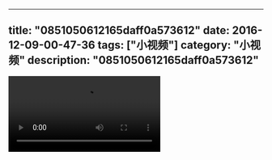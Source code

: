 
---
title: "0851050612165daff0a573612"
date: 2016-12-09-00-47-36
tags: ["小视频"]
category: "小视频"
description: "0851050612165daff0a573612"
---
<video src="http://ohtsqip0g.bkt.clouddn.com/0851050612165daff0a573612.mp4" controls="controls"></video>
